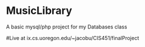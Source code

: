 # MusicLibrary
A basic mysql/php project for my Databases class

#Live at
ix.cs.uoregon.edu/~jacobu/CIS451/finalProject
